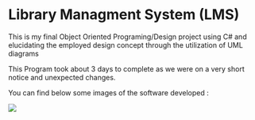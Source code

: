 # Library Managment System (LMS)
This is my final Object Oriented Programing/Design project using C# and elucidating the employed design concept through the utilization of UML diagrams

This Program took about 3 days to complete as we were on a very short notice and unexpected changes.

You can find below some images of the software developed :

<img src = "computer-design-template-19fcbb354d2bd7bde0059de2c0ac1cca_screen-removebg-preview.png" align = "center"/>
